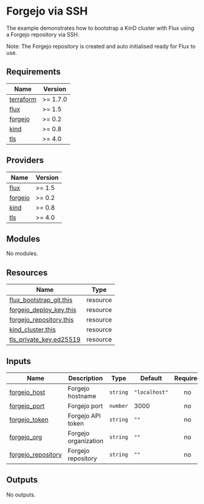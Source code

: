 # Forgejo via SSH

The example demonstrates how to bootstrap a KinD cluster with Flux using a Forgejo repository via SSH.

Note: The Forgejo repository is created and auto initialised ready for Flux to use.

<!-- BEGINNING OF PRE-COMMIT-TERRAFORM DOCS HOOK -->

## Requirements

| Name                                                                     | Version  |
| ------------------------------------------------------------------------ | -------- |
| <a name="requirement_terraform"></a> [terraform](#requirement_terraform) | >= 1.7.0 |
| <a name="requirement_flux"></a> [flux](#requirement_flux)                | >= 1.5   |
| <a name="requirement_forgejo"></a> [forgejo](#requirement_forgejo)       | >= 0.2   |
| <a name="requirement_kind"></a> [kind](#requirement_kind)                | >= 0.8   |
| <a name="requirement_tls"></a> [tls](#requirement_tls)                   | >= 4.0   |

## Providers

| Name                                                         | Version |
| ------------------------------------------------------------ | ------- |
| <a name="provider_flux"></a> [flux](#provider_flux)          | >= 1.5  |
| <a name="provider_forgejo"></a> [forgejo](#provider_forgejo) | >= 0.2  |
| <a name="provider_kind"></a> [kind](#provider_kind)          | >= 0.8  |
| <a name="provider_tls"></a> [tls](#provider_tls)             | >= 4.0  |

## Modules

No modules.

## Resources

| Name                                                                                                                | Type     |
| ------------------------------------------------------------------------------------------------------------------- | -------- |
| [flux_bootstrap_git.this](https://registry.terraform.io/providers/fluxcd/flux/latest/docs/resources/bootstrap_git)  | resource |
| [forgejo_deploy_key.this](https://registry.terraform.io/providers/svalabs/forgejo/latest/docs/resources/deploy_key) | resource |
| [forgejo_repository.this](https://registry.terraform.io/providers/svalabs/forgejo/latest/docs/resources/repository) | resource |
| [kind_cluster.this](https://registry.terraform.io/providers/tehcyx/kind/latest/docs/resources/cluster)              | resource |
| [tls_private_key.ed25519](https://registry.terraform.io/providers/hashicorp/tls/latest/docs/resources/private_key)  | resource |

## Inputs

| Name                                                                                    | Description          | Type     | Default       | Required |
| --------------------------------------------------------------------------------------- | -------------------- | -------- | ------------- | :------: |
| <a name="input_forgejo_host"></a> [forgejo_host](#input_forgejo_host)                   | Forgejo hostname     | `string` | `"localhost"` |    no    |
| <a name="input_forgejo_port"></a> [forgejo_port](#input_forgejo_port)                   | Forgejo port         | `number` | 3000          |    no    |
| <a name="input_forgejo_token"></a> [forgejo_token](#input_forgejo_token)                | Forgejo API token    | `string` | `""`          |    no    |
| <a name="input_forgejo_org"></a> [forgejo_org](#input_forgejo_org)                      | Forgejo organization | `string` | `""`          |    no    |
| <a name="input_forgejo_repository"></a> [forgejo_repository](#input_forgejo_repository) | Forgejo repository   | `string` | `""`          |    no    |

## Outputs

No outputs.

<!-- END OF PRE-COMMIT-TERRAFORM DOCS HOOK -->
